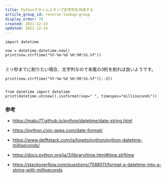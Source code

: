 ```yaml
---
title: Pythonでタイムスタンプ文字列を作成する
article_group_id: reverse-lookup-group
display_order: 70
created: 2021-12-14
updated: 2021-12-14
---
```


```
import datetime

now = datetime.datetime.now()
print(now.strftime("%Y-%m-%d %H:%M:%S.%f"))
```
```output:実行結果
```

ミリ秒までに削りたい場合、文字列なので末尾の3桁を削れば良いようです。
```
print(now.strftime("%Y-%m-%d %H:%M:%S.%f")[:-3])
```
```output:実行結果
```

```utcnowを使う
from datetime import datetime
print(datetime.utcnow().isoformat(sep=" ", timespec="milliseconds"))
```

### 参考
- https://maku77.github.io/python/datetime/date-string.html
- https://python.civic-apps.com/date-format/
- https://www.delftstack.com/ja/howto/python/python-datetime-milliseconds/
- https://docs.python.org/ja/3/library/time.html#time.strftime

- https://stackoverflow.com/questions/7588511/format-a-datetime-into-a-string-with-milliseconds